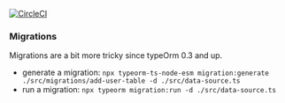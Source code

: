 [![CircleCI](https://dl.circleci.com/status-badge/img/gh/GuidoOffermans/Monsteralab-services/tree/circleci-project-setup.svg?style=svg)](https://dl.circleci.com/status-badge/redirect/gh/GuidoOffermans/Monsteralab-services/tree/circleci-project-setup)


### Migrations
Migrations are a bit more tricky since typeOrm 0.3 and up.

- generate a migration: `npx typeorm-ts-node-esm migration:generate ./src/migrations/add-user-table -d ./src/data-source.ts`
- run a migration: `npx typeorm migration:run -d ./src/data-source.ts`
